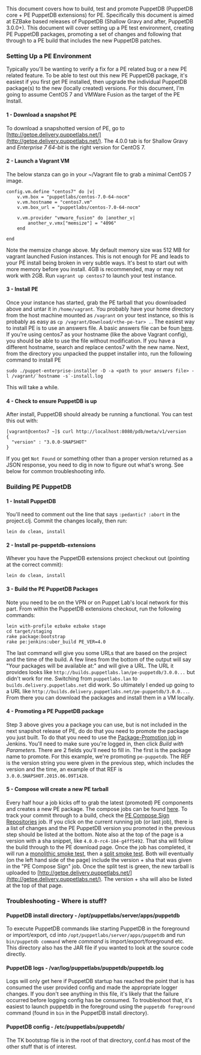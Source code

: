 This document covers how to build, test and promote PuppetDB (PuppetDB
core + PE PuppetDB extensions) for PE. Specifically this document is
aimed at EZBake based releases of PuppetDB (Shallow Gravy and after,
PuppetDB 3.0.0+). This document will cover setting up a PE test
environment, creating PE PuppetDB packages, promoting a set of changes
and following that through to a PE build that includes the new
PuppetDB patches.

### Setting Up a PE Environment

Typically you'll be wanting to verify a fix for a PE related bug or a
new PE related feature. To be able to test out this new PE PuppetDB
package, it's easiest if you first get PE installed, then upgrade the
individual PuppetDB package(s) to the new (locally created)
versions. For this document, I'm going to assume CentOS 7 and VMWare
Fusion as the target of the PE Install.

#### 1 - Download a snapshot PE

To download a snapshotted version of PE, go to
[http://getpe.delivery.puppetlabs.net/](http://getpe.delivery.puppetlabs.net/). The 4.0.0
tab is for Shallow Gravy and _Enterprise 7 64-bit_ is the right
version for CentOS 7.

#### 2 - Launch a Vagrant VM

The below stanza can go in your ~/Vagrant file to grab a minimal
CentOS 7 image.

```
config.vm.define "centos7" do |v|
    v.vm.box = "puppetlabs/centos-7.0-64-nocm"
    v.vm.hostname = "centos7.vm"
    v.vm.box_url = "puppetlabs/centos-7.0-64-nocm"

    v.vm.provider "vmware_fusion" do |another_v|
  	    another_v.vmx["memsize"] = "4096"
    end

end
```

Note the memsize change above. My default memory size was 512 MB for
vagrant launched Fusion instances. This is not enough for PE and leads
to your PE install being broken in very subtle ways. It's best to
start out with more memory before you install. 4GB is recommended, may
or may not work with 2GB. Run `vagrant up centos7` to launch your test
instance.

#### 3 - Install PE

Once your instance has started, grab the PE tarball that you
downloaded above and untar it in `/home/vagrant`. You probably have
your home directory from the host machine mounted as `/vagrant` on
your test instance, so this is probably as easy as `cp
/vagrant/Download/<the-pe-tar> .`.  The easiest way to install PE is
to use an answers file. A basic answers file can be foun
[here](https://gist.github.com/senior/0056c6362c0e02185016). If you're
using centos7 as your hostname (like the above Vagrant config), you
should be able to use the file without modification. If you have a
different hostname, search and replace centos7 with the new
name. Next, from the directory you unpacked the puppet installer into,
run the following command to install PE


```
sudo ./puppet-enterprise-installer -D -a <path to your answers file> -l /vagrant/`hostname -s`-install.log
```

This will take a while.

#### 4 - Check to ensure PuppetDB is up

After install, PuppetDB should already be running a functional. You can test this out with:

```
[vagrant@centos7 ~]$ curl http://localhost:8080/pdb/meta/v1/version
{
  "version" : "3.0.0-SNAPSHOT"
}
```

If you get `Not Found` or something other than a proper version
returned as a JSON response, you need to dig in now to figure out
what's wrong. See below for common troubleshooting info.


### Building PE PuppetDB

#### 1 - Install PuppetDB

You'll need to comment out the line that says `:pedantic? :abort` in the project.clj. Commit the
changes locally, then run:

```
lein do clean, install
```

#### 2 - Install pe-puppetdb-extensions

Whever you have the PuppetDB extensions project checkout out (pointing at the correct commit):

```
lein do clean, install
```

#### 3 - Build the PE PuppetDB Packages

Note you need to be on the VPN or on Puppet Lab's local network for
this part. From within the PuppetDB extensions checkout, run the following
commands:

```
lein with-profile ezbake ezbake stage
cd target/staging
rake package:bootstrap
rake pe:jenkins:uber_build PE_VER=4.0
```

The last command will give you some URLs that are based on the project
and the time of the build. A few lines from the bottom of the output
will say "Your packages will be available at:" and will give a
URL. The URL it provides looks like
`http://builds.puppetlabs.lan/pe-puppetdb/3.0.0...` but didn't work for
me. Switching from `puppetlabs.lan` to `builds.delivery.puppetlabs.net`
did work. So ultimately I ended up going to a URL like
`http://builds.delivery.puppetlabs.net/pe-puppetdb/3.0.0...`. From
there you can download the packages and install them in a VM locally.

#### 4 - Promoting a PE PuppetDB package

Step 3 above gives you a package you can use, but is not included in
the next snapshot release of PE, do do that you need to promote the
package you just built. To do that you need to use the
[Package-Promotion job](http://jenkins-compose.delivery.puppetlabs.net/view/Promotion/job/Package-Promotion/)
in Jenkins. You'll need to make sure you're logged in, then click
_Build with Parameters_. There are 2 fields you'll need to fill
in. The first is the package name to promote. For this example, we're
promoting `pe-puppetdb`. The REF is the version string you were given
in the previous step, which includes the version and the time, an
example of that REF is `3.0.0.SNAPSHOT.2015.06.09T1428`.

#### 5 - Compose will create a new PE tarball

Every half hour a job kicks off to grab the latest (promoted) PE
components and creates a new PE package. The compose jobs can be found
[here](http://jenkins-compose.delivery.puppetlabs.net/view/Compose/). To
track your commit through to a build, check the
[PE Compose Sign Repositories](http://jenkins-compose.delivery.puppetlabs.net/view/Compose/job/PE-Compose-Sign-Repositories/)
job. If you click on the current running job (or last job), there is a
list of changes and the PE PuppetDB version you promoted in the
previous step should be listed at the bottom. Note also at the top of
the page is a version with a sha snippet, like
`4.0.0-rc4-184-g4ff5492`. That sha will follow the build through to
the PE download page. Once the job has completed, it will run a
[monolithic smoke test](http://jenkins-enterprise.delivery.puppetlabs.net/job/enterprise_pe-acceptance-tests_integration-system_pe_smoke-monolithic_4.0.x/), then a
[split smoke test](http://jenkins-enterprise.delivery.puppetlabs.net/job/enterprise_pe-acceptance-tests_integration-system_pe_smoke-split_4.0.x/). Both
will eventually (on the left hand side of the page) include the
version + sha that was given in the "PE Compose Sign" job. Once the
split test is green, the new tarball is uploaded to
[http://getpe.delivery.puppetlabs.net/](http://getpe.delivery.puppetlabs.net/). The
version + sha will also be listed at the top of that page.

### Troubleshooting - Where is stuff?

#### PuppetDB install directory - /opt/puppetlabs/server/apps/puppetdb

To execute PuppetDB commands like starting PuppetDB in the foreground
or import/export, cd into `/opt/puppetlabs/server/apps/puppetdb` and run `bin/puppetdb command`
where _command_ is import/export/foreground etc. This
directory also has the JAR file if you wanted to look at the source
code directly.

#### PuppetDB logs - /var/log/puppetlabs/puppetdb/puppetdb.log

Logs will only get here if PuppetDB startup has reached the point that
is has consumed the user provided config and made the appropriate
logger changes. If you don't see anything in this file, it's likely
that the failure occurred before logging config has be consumed. To
troubleshoot that, it's easiest to launch puppetdb in the foreground
using the `puppetdb foreground` command (found in `bin` in the
PuppetDB install directory).

#### PuppetDB config - /etc/puppetlabs/puppetdb/

The TK bootstrap file is in the root of that directory, conf.d has
most of the other stuff that is of interest.
